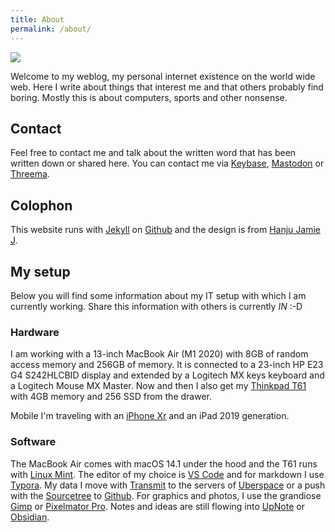```yaml
---
title: About
permalink: /about/
---
```



![](../images/IMG_1.jpeg)

Welcome to my weblog, my personal internet existence on the world wide web. Here I write about things that interest me and that others probably find boring. Mostly this is about computers, sports and other nonsense.

## Contact
Feel free to contact me and talk about the written word that has been written down or shared here. You can contact me via [Keybase](https://keybase.io/netbuk), [Mastodon](https://social.tchncs.de/@netbuk) or [Threema](https://threema.id/A8BFSNJ8).

## Colophon
This website runs with [Jekyll](http://jykell.org) on [Github](https://github.com) and the design is from [Hanju Jamie J](https://github.com/AWEEKJ).

## My setup
Below you will find some information about my IT setup with which I am currently working. Share this information with others is currently *IN* :-D

### Hardware
I am working with a 13-inch MacBook Air (M1 2020) with 8GB of random access memory and 256GB of memory. It is connected to a 23-inch HP E23 G4 S242HLCBID display and extended by a Logitech MX keys keyboard and a Logitech Mouse MX Master. Now and then I also get my [Thinkpad T61](http://thinkwiki.de/T61) with 4GB memory and 256 SSD from the drawer.

Mobile I'm traveling with an [iPhone Xr](https://support.apple.com/kb/SP781?locale=de_DE) and an iPad 2019 generation.

### Software
The MacBook Air comes with macOS 14.1 under the hood and the T61 runs with [Linux Mint](https://www.linuxmint.com). The editor of my choice is [VS Code](https://code.visualstudio.com/) and for markdown I use [Typora](https://typora.io/). My data I move with [Transmit](https://panic.com/transmit/) to the servers of [Uberspace](https://uberspace.de) or a push with the [Sourcetree](https://www.sourcetreeapp.com) to [Github](https://github.com/). For graphics and photos, I use the grandiose [Gimp](https://www.gimp.org/) or [Pixelmator Pro](https://www.pixelmator.com/pro/). Notes and ideas are still flowing into [UpNote](https://getupnote.com/) or [Obsidian](https://obsidian.md/).